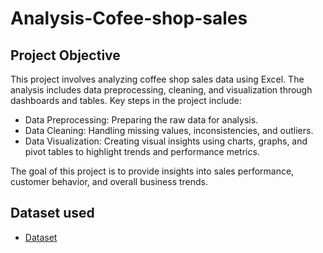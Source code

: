 # Analysis-Cofee-shop-sales
## Project Objective
This project involves analyzing coffee shop sales data using Excel. The analysis includes data preprocessing, cleaning, and visualization through dashboards and tables. Key steps in the project include:

- Data Preprocessing: Preparing the raw data for analysis.
- Data Cleaning: Handling missing values, inconsistencies, and outliers.
- Data Visualization: Creating visual insights using charts, graphs, and pivot tables to highlight trends and performance metrics.

The goal of this project is to provide insights into sales performance, customer behavior, and overall business trends.

## Dataset used
- <a href="https://github.com/NavinBohara/Data-Analysis-Dashboard/blob/main/Vrinda%20Store%20Data%20Analysis.xlsx">Dataset</a>

